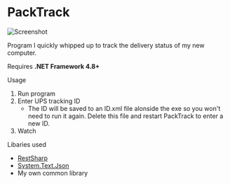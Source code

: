 # PackTrack

![Screenshot](https://i.imgur.com/bI4p7oR.png)

Program I quickly whipped up to track the delivery status of my new computer.

Requires **.NET Framework 4.8+**

Usage
1. Run program
2. Enter UPS tracking ID
   * The ID will be saved to an ID.xml file alonside the exe so you won't need to run it again. Delete this file and restart PackTrack to enter a new ID.
3. Watch

Libaries used
* [RestSharp](http://restsharp.org/)
* [System.Text.Json](https://docs.microsoft.com/en-us/dotnet/standard/serialization/system-text-json-overview)
* My own common library